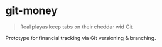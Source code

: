 # git-money
> Real playas keep tabs on their cheddar wid Git

Prototype for financial tracking via Git versioning &amp; branching.